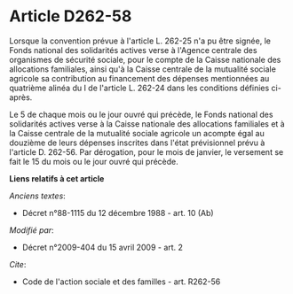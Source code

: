 # Article D262-58

Lorsque la convention prévue à l'article L. 262-25 n'a pu être signée, le Fonds national des solidarités actives verse à
l'Agence centrale des organismes de sécurité sociale, pour le compte de la Caisse nationale des allocations familiales, ainsi
qu'à la Caisse centrale de la mutualité sociale agricole sa contribution au financement des dépenses mentionnées au quatrième
alinéa du I de l'article L. 262-24 dans les conditions définies ci-après. 

Le 5 de chaque mois ou le jour ouvré qui précède, le Fonds national des solidarités actives verse à la Caisse nationale des
allocations familiales et à la Caisse centrale de la mutualité sociale agricole un acompte égal au douzième de leurs dépenses
inscrites dans l'état prévisionnel prévu à l'article D. 262-56. Par dérogation, pour le mois de janvier, le versement se fait
le 15 du mois ou le jour ouvré qui précède.

**Liens relatifs à cet article**

_Anciens textes_:

  - Décret n°88-1115 du 12 décembre 1988 - art. 10 (Ab)

_Modifié par_:

  - Décret n°2009-404 du 15 avril 2009 - art. 2

_Cite_:

  - Code de l'action sociale et des familles - art. R262-56
